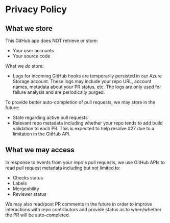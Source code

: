 # Privacy Policy

## What we store

This GitHub app does NOT retrieve or store:

* Your user accounts
* Your source code

What we *do* store:

* Logs for incoming GitHub hooks are temporarily persisted in our Azure Storage account.
  These logs may include your repo URL, account names, metadata about your PR status, etc.
  The logs are only used for failure analysis and are periodically purged.

To provide better auto-completion of pull requests, we may store in the future:

* State regarding active pull requests
* Relevant repo metadata including whether your repo tends to add build validation to each PR.
  This is expected to help resolve #27 due to a limitation in the GitHub API.

## What we may access

In response to events from your repo's pull requests, we use GitHub APIs to read pull request metadata including but not limited to:

* Checks status
* Labels
* Mergeability
* Reviewer status

We may also read/post PR comments in the future in order to improve interactions with repo contributors
and provide status as to when/whether the PR will be auto-completed.
